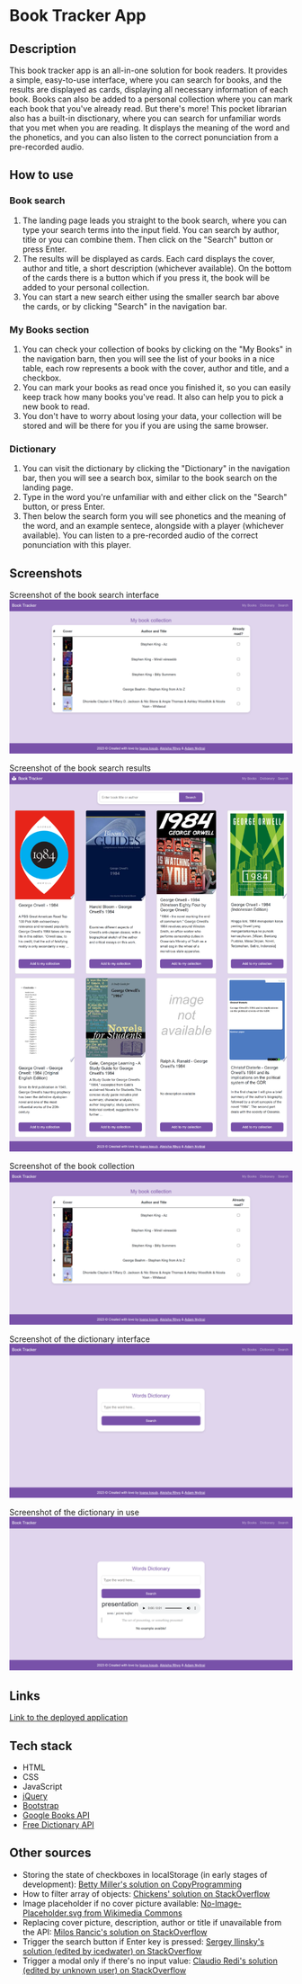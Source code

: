 # Book Tracker App

## Description
This book tracker app is an all-in-one solution for book readers. It provides a simple, easy-to-use interface, where you can search for books, and the results are displayed as cards, displaying all necessary information of each book. Books can also be added to a personal collection where you can mark each book that you've already read. But there's more! This pocket librarian also has a built-in disctionary, where you can search for unfamiliar words that you met when you are reading. It displays the meaning of the word and the phonetics, and you can also listen to the correct ponunciation from a pre-recorded audio.

## How to use
### Book search
1. The landing page leads you straight to the book search, where you can type your search terms into the input field. You can search by author, title or you can combine them. Then click on the "Search" button or press Enter.
2. The results will be displayed as cards. Each card displays the cover, author and title, a short description (whichever available). On the bottom of the cards there is a button which if you press it, the book will be added to your personal collection.
3. You can start a new search either using the smaller search bar above the cards, or by clicking "Search" in the navigation bar.

### My Books section
1. You can check your collection of books by clicking on the "My Books" in the navigation barn, then you will see the list of your books in a nice table, each row represents a book with the cover, author and title, and a checkbox.
2. You can mark your books as read once you finished it, so you can easily keep track how many books you've read. It also can help you to pick a new book to read.
3. You don't have to worry about losing your data, your collection will be stored and will be there for you if you are using the same browser.

### Dictionary
1. You can visit the dictionary by clicking the "Dictionary" in the navigation bar, then you will see a search box, similar to the book search on the landing page.
2. Type in the word you're unfamiliar with and either click on the "Search" button, or press Enter.
3. Then below the search form you will see phonetics and the meaning of the word, and an example sentece, alongside with a player (whichever available). You can listen to a pre-recorded audio of the correct ponunciation with this player.

## Screenshots
Screenshot of the book search interface
![Screenshot of the book search interface](assets\img\book-collection.png)

Screenshot of the book search results
![Screenshot of the book search results](assets\img\book-results.png)

Screenshot of the book collection
![Screenshot of the book collection](assets\img\book-collection.png)

Screenshot of the dictionary interface
![Screenshot of the dictionary interface](assets\img\dictionary.png)

Screenshot of the dictionary in use
![Screenshot of the dictionary in use](assets\img\dictionary-result.png)

## Links
[Link to the deployed application](https://aleisharhys.github.io/book-tracker-project/)

## Tech stack
- HTML
- CSS
- JavaScript
- [jQuery](https://jquery.com/)
- [Bootstrap](https://getbootstrap.com/docs/5.3/getting-started/introduction/)
- [Google Books API](https://developers.google.com/books/docs/overview)
- [Free Dictionary API](https://dictionaryapi.dev/)

## Other sources
- Storing the state of checkboxes in localStorage (in early stages of development): [Betty Miller's solution on CopyProgramming](https://copyprogramming.com/howto/javascript-save-multiple-checkboxes-with-localstorage)
- How to filter array of objects: [Chickens' solution on StackOverflow](https://stackoverflow.com/a/56757215)
- Image placeholder if no cover picture available: [No-Image-Placeholder.svg from Wikimedia Commons](https://commons.wikimedia.org/wiki/File:No-Image-Placeholder.svg)
- Replacing cover picture, description, author or title if unavailable from the API: [Milos Rancic's solution on StackOverflow](https://stackoverflow.com/a/55696135)
- Trigger the search button if Enter key is pressed: [Sergey Ilinsky's solution (edited by icedwater) on StackOverflow](https://stackoverflow.com/a/155272)
- Trigger a modal only if there's no input value: [Claudio Redi's solution (edited by unknown user) on StackOverflow](https://stackoverflow.com/a/11404777)
